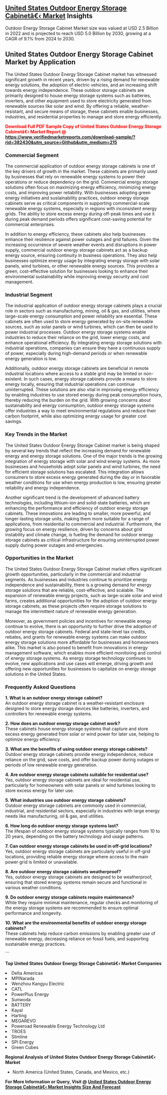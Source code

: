 <h2><a href="https://www.verifiedmarketreports.com/download-sample/?rid=382430&amp;utm_source=Github&amp;utm_medium=215" target="_blank">United States Outdoor Energy Storage Cabinetâ€‹ Market</a> Insights</h2><p>Outdoor Energy Storage Cabinet Market size was valued at USD 2.5 Billion in 2022 and is projected to reach USD 5.0 Billion by 2030, growing at a CAGR of 9.1% from 2024 to 2030.</p><p><h2>United States Outdoor Energy Storage Cabinet Market by Application</h2><p>The United States Outdoor Energy Storage Cabinet market has witnessed significant growth in recent years, driven by a rising demand for renewable energy solutions, the adoption of electric vehicles, and an increasing shift towards energy independence. These outdoor storage cabinets are primarily designed to house energy storage systems such as batteries, inverters, and other equipment used to store electricity generated from renewable sources like solar and wind. By offering a reliable, weather-resistant, and secure means of storage, these cabinets enable businesses, industries, and residential properties to manage and store energy efficiently. <strong><p><span class=""><span style="color: #ff0000;"><strong>Download Full PDF Sample Copy of United States Outdoor Energy Storage Cabinetâ€‹ Market Report</strong> @ </span><a href="https://www.verifiedmarketreports.com/download-sample/?rid=382430&amp;utm_source=Github&amp;utm_medium=215" target="_blank">https://www.verifiedmarketreports.com/download-sample/?rid=382430&amp;utm_source=Github&amp;utm_medium=215</a></span></p></strong></p><h3>Commercial Segment</h3><p>The commercial application of outdoor energy storage cabinets is one of the key drivers of growth in the market. These cabinets are primarily used by businesses that rely on renewable energy systems to power their operations or reduce dependency on the grid. Commercial energy storage solutions often focus on maximizing energy efficiency, minimizing energy costs, and improving power reliability. With businesses adopting green energy initiatives and sustainability practices, outdoor energy storage cabinets serve as critical components in supporting commercial-scale renewable energy systems, especially in regions with inconsistent energy grids. The ability to store excess energy during off-peak times and use it during peak demand periods offers significant cost-saving potential for commercial enterprises.</p><p>In addition to energy efficiency, these cabinets also help businesses enhance their resilience against power outages and grid failures. Given the increasing occurrence of severe weather events and disruptions in power supply, commercial outdoor energy storage cabinets act as a backup energy source, ensuring continuity in business operations. They also help businesses optimize energy usage by integrating energy storage with solar panels, wind turbines, or other renewable energy sources. This provides a green, cost-effective solution for businesses looking to enhance their environmental sustainability while improving energy security and cost management.</p><h3>Industrial Segment</h3><p>The industrial application of outdoor energy storage cabinets plays a crucial role in sectors such as manufacturing, mining, oil & gas, and utilities, where large-scale energy consumption and power reliability are essential. These cabinets are often used to store energy generated by on-site renewable sources, such as solar panels or wind turbines, which can then be used to power industrial processes. Outdoor energy storage systems enable industries to reduce their reliance on the grid, lower energy costs, and enhance operational efficiency. By integrating energy storage solutions with industrial operations, companies can ensure they have a continuous supply of power, especially during high-demand periods or when renewable energy generation is low.</p><p>Additionally, outdoor energy storage cabinets are beneficial in remote industrial locations where access to a stable grid may be limited or non-existent. In such cases, energy storage cabinets provide a means to store energy locally, ensuring that industrial operations can continue uninterrupted. These solutions are also vital in improving energy efficiency by enabling industries to use stored energy during peak consumption hours, thereby reducing the burden on the grid. With growing concerns about sustainability and energy consumption, outdoor energy storage systems offer industries a way to meet environmental regulations and reduce their carbon footprint, while also optimizing energy usage for greater cost savings.</p><h3>Key Trends in the Market</h3><p>The United States Outdoor Energy Storage Cabinet market is being shaped by several key trends that reflect the increasing demand for renewable energy and energy storage solutions. One of the major trends is the growing integration of energy storage with solar and wind energy systems. As more businesses and households adopt solar panels and wind turbines, the need for efficient storage solutions has escalated. This integration allows consumers to store excess energy generated during the day or in favorable weather conditions for use when energy production is low, ensuring greater reliability and energy independence.</p><p>Another significant trend is the development of advanced battery technologies, including lithium-ion and solid-state batteries, which are enhancing the performance and efficiency of outdoor energy storage cabinets. These innovations are leading to smaller, more powerful, and longer-lasting storage units, making them more suitable for a range of applications, from residential to commercial and industrial. Furthermore, the growing focus on energy resilience, driven by concerns about grid instability and climate change, is fueling the demand for outdoor energy storage cabinets as critical infrastructure for ensuring uninterrupted power supply during power outages and emergencies.</p><h3>Opportunities in the Market</h3><p>The United States Outdoor Energy Storage Cabinet market offers significant growth opportunities, particularly in the commercial and industrial segments. As businesses and industries continue to prioritize energy independence and sustainability, there is a growing demand for energy storage solutions that are reliable, cost-effective, and scalable. The expansion of renewable energy projects, such as large-scale solar and wind farms, creates additional opportunities for the adoption of outdoor energy storage cabinets, as these projects often require storage solutions to manage the intermittent nature of renewable energy generation.</p><p>Moreover, as government policies and incentives for renewable energy continue to evolve, there is an opportunity to further drive the adoption of outdoor energy storage cabinets. Federal and state-level tax credits, rebates, and grants for renewable energy systems can make outdoor energy storage solutions more affordable for businesses and homeowners alike. This market is also poised to benefit from innovations in energy management software, which enables more efficient monitoring and control of energy storage systems. As energy storage technology continues to evolve, new applications and use cases will emerge, driving growth and offering new opportunities for businesses to capitalize on energy storage solutions in the United States.</p><h3>Frequently Asked Questions</h3><p><strong>1. What is an outdoor energy storage cabinet?</strong><br> An outdoor energy storage cabinet is a weather-resistant enclosure designed to store energy storage devices like batteries, inverters, and controllers for renewable energy systems.</p><p><strong>2. How does an outdoor energy storage cabinet work?</strong><br> These cabinets house energy storage systems that capture and store excess energy generated from solar or wind power for later use, helping to optimize energy efficiency.</p><p><strong>3. What are the benefits of using outdoor energy storage cabinets?</strong><br> Outdoor energy storage cabinets provide energy independence, reduce reliance on the grid, save costs, and offer backup power during outages or periods of low renewable energy generation.</p><p><strong>4. Are outdoor energy storage cabinets suitable for residential use?</strong><br> Yes, outdoor energy storage cabinets are ideal for residential use, particularly for homeowners with solar panels or wind turbines looking to store excess energy for later use.</p><p><strong>5. What industries use outdoor energy storage cabinets?</strong><br> Outdoor energy storage cabinets are commonly used in commercial, industrial, and residential sectors, especially in industries with large energy needs like manufacturing, oil & gas, and utilities.</p><p><strong>6. How long do outdoor energy storage systems last?</strong><br> The lifespan of outdoor energy storage systems typically ranges from 10 to 20 years, depending on the battery technology and usage patterns.</p><p><strong>7. Can outdoor energy storage cabinets be used in off-grid locations?</strong><br> Yes, outdoor energy storage cabinets are particularly useful in off-grid locations, providing reliable energy storage where access to the main power grid is limited or unavailable.</p><p><strong>8. Are outdoor energy storage cabinets weatherproof?</strong><br> Yes, outdoor energy storage cabinets are designed to be weatherproof, ensuring that stored energy systems remain secure and functional in various weather conditions.</p><p><strong>9. Do outdoor energy storage cabinets require maintenance?</strong><br> While they require minimal maintenance, regular checks and monitoring of the energy storage systems are recommended to ensure optimal performance and longevity.</p><p><strong>10. What are the environmental benefits of outdoor energy storage cabinets?</strong><br> These cabinets help reduce carbon emissions by enabling greater use of renewable energy, decreasing reliance on fossil fuels, and supporting sustainable energy practices.</p>```</p><p><strong>Top United States Outdoor Energy Storage Cabinetâ€‹ Market Companies</strong></p><div data-test-id=""><p><li>Delta Americas</li><li> MPINarada</li><li> Wenzhou Kangyu Electric</li><li> CATL</li><li> PowerPlus Energy</li><li> Sunwoda</li><li> BATTERY</li><li> Kayal</li><li> Harting</li><li> MEGAREVO</li><li> Poweroad Renewable Energy Technology Ltd</li><li> TROES</li><li> Slimline</li><li> SPI Energy</li><li> Green Cubes</li></p><div><strong>Regional Analysis of&nbsp;United States Outdoor Energy Storage Cabinetâ€‹ Market</strong></div><ul><li dir="ltr"><p dir="ltr">North America&nbsp;(United States, Canada, and Mexico, etc.)</p></li></ul><p><strong>For More Information or Query, Visit @&nbsp;</strong><strong><a href="https://www.verifiedmarketreports.com/product/outdoor-energy-storage-cabinet-market/?utm_source=Github&amp;utm_medium=215" target="_blank">United States Outdoor Energy Storage Cabinetâ€‹ Market Insights Size And Forecast</a></strong></p></div>
